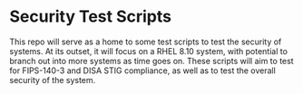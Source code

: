 # Security Test Scripts 

This repo will serve as a home to some test scripts to test the security of systems. At its outset, it will focus on a RHEL 8.10 system, with potential to branch out into more systems as time goes on. These scripts will aim to test for FIPS-140-3 and DISA STIG compliance, as well as to test the overall security of the system.